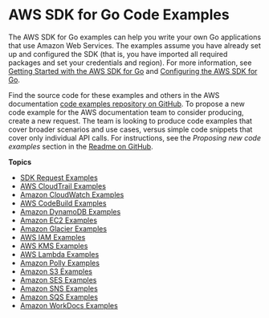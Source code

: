 # AWS SDK for Go Code Examples<a name="common-examples"></a>

The AWS SDK for Go examples can help you write your own Go applications that use Amazon Web Services\. The examples assume you have already set up and configured the SDK \(that is, you have imported all required packages and set your credentials and region\)\. For more information, see [Getting Started with the AWS SDK for Go](setting-up.md) and [Configuring the AWS SDK for Go](configuring-sdk.md)\.

Find the source code for these examples and others in the AWS documentation [code examples repository on GitHub](https://github.com/awsdocs/aws-doc-sdk-examples)\. To propose a new code example for the AWS documentation team to consider producing, create a new request\. The team is looking to produce code examples that cover broader scenarios and use cases, versus simple code snippets that cover only individual API calls\. For instructions, see the *Proposing new code examples* section in the [Readme on GitHub](https://github.com/awsdocs/aws-doc-sdk-examples)\.

**Topics**
+ [SDK Request Examples](using-requests-with-go-sdk.md)
+ [AWS CloudTrail Examples](using-cloudtrail-with-go-sdk.md)
+ [Amazon CloudWatch Examples](using-cloudwatch-with-go-sdk.md)
+ [AWS CodeBuild Examples](using-cb-with-go-sdk.md)
+ [Amazon DynamoDB Examples](using-dynamodb-with-go-sdk.md)
+ [Amazon EC2 Examples](using-ec2-with-go-sdk.md)
+ [Amazon Glacier Examples](using-glacier-with-go-sdk.md)
+ [AWS IAM Examples](using-iam-with-go-sdk.md)
+ [AWS KMS Examples](using-kms-with-go-sdk.md)
+ [AWS Lambda Examples](using-lambda-with-go-sdk.md)
+ [Amazon Polly Examples](using-polly-with-go-sdk.md)
+ [Amazon S3 Examples](using-s3-with-go-sdk.md)
+ [Amazon SES Examples](using-ses-with-go-sdk.md)
+ [Amazon SNS Examples](using-sns-with-go-sdk.md)
+ [Amazon SQS Examples](using-sqs-with-go-sdk.md)
+ [Amazon WorkDocs Examples](using-wd-with-go-sdk.md)